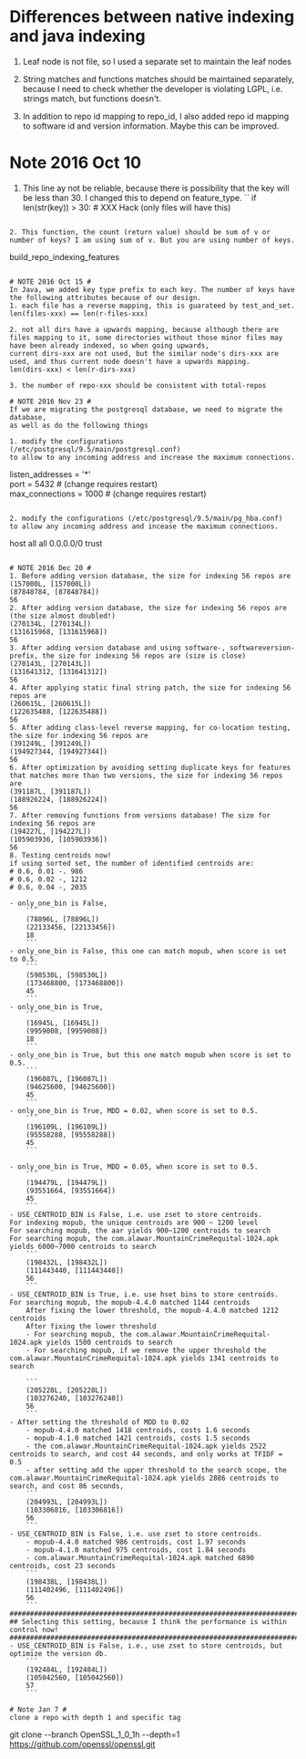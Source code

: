 # Differences between native indexing and java indexing #
1. Leaf node is not file, so I used a separate set to maintain the leaf nodes

2. String matches and functions matches should be maintained separately, because I need to check whether the developer is violating LGPL, i.e. strings match, but functions doesn't.

3. In addition to repo id mapping to repo_id, I also added repo id mapping to software id and version information. Maybe this can be improved.

# Note 2016 Oct 10 #
1. This line ay not be reliable, because there is possibility that the key will be less than 30. I changed this to depend on feature_type.
``
if len(str(key)) > 30: # XXX Hack (only files will have this)
```

2. This function, the count (return value) should be sum of v or number of keys? I am using sum of v. But you are using number of keys.
```
build_repo_indexing_features
``` 

# NOTE 2016 Oct 15 #
In Java, we added key type prefix to each key. The number of keys have the following attributes because of our design.
1. each file has a reverse mapping, this is guarateed by test_and_set.
len(files-xxx) == len(r-files-xxx)

2. not all dirs have a upwards mapping, because although there are files mapping to it, some directories without those minor files may have been already indexed, so when going upwards,
current dirs-xxx are not used, but the similar node's dirs-xxx are used, and thus current node doesn't have a upwards mapping.
len(dirs-xxx) < len(r-dirs-xxx)

3. the number of repo-xxx should be consistent with total-repos

# NOTE 2016 Nov 23 #
If we are migrating the postgresql database, we need to migrate the database,
as well as do the following things
 
1. modify the configurations (/etc/postgresql/9.5/main/postgresql.conf)
to allow to any incoming address and increase the maximum connections.
```
listen_addresses = '*'                                             
port = 5432             # (change requires restart)                
max_connections = 1000         # (change requires restart)        
```

2. modify the configurations (/etc/postgresql/9.5/main/pg_hba.conf)
to allow any incoming address and incease the maximum connections.
```
host        all     all     0.0.0.0/0          trust
```

# NOTE 2016 Dec 20 #
1. Before adding version database, the size for indexing 56 repos are
(157000L, [157000L])
(87848784, [87848784])
56
2. After adding version database, the size for indexing 56 repos are (the size almost doubled!)
(270134L, [270134L])
(131615968, [131615968])
56
3. After adding version database and using software-, softwareversion- prefix, the size for indexing 56 repos are (size is close)
(270143L, [270143L])
(131641312, [131641312])
56
4. After applying static final string patch, the size for indexing 56 repos are
(260615L, [260615L])
(122635488, [122635488])
56
5. After adding class-level reverse mapping, for co-location testing, the size for indexing 56 repos are
(391249L, [391249L])
(194927344, [194927344])
56
6. After optimization by avoiding setting duplicate keys for features that matches more than two versions, the size for indexing 56 repos are
(391187L, [391187L])
(188926224, [188926224])
56
7. After removing functions from versions database! The size for indexing 56 repos are
(194227L, [194227L])
(105903936, [105903936])
56
8. Testing centroids now!
if using sorted set, the number of identified centroids are:
# 0.6, 0.01 -. 986
# 0.6, 0.02 -, 1212
# 0.6, 0.04 -, 2035

- only_one_bin is False,
    ```
    (78896L, [78896L])
    (22133456, [22133456])
    18
    ```
- only_one_bin is False, this one can match mopub, when score is set to 0.5.
    ```
    (598530L, [598530L])
    (173468800, [173468800])
    45
    ```
- only_one_bin is True,
    ```
    (16945L, [16945L])
    (9959008, [9959008])
    18
    ```
- only_one_bin is True, but this one match mopub when score is set to 0.5.
    ```
    (196087L, [196087L])
    (94625600, [94625600])
    45
    ```
- only_one_bin is True, MDD = 0.02, when score is set to 0.5.
    ```
    (196109L, [196109L])
    (95558288, [95558288])
    45
    ```

- only_one_bin is True, MDD = 0.05, when score is set to 0.5.
    ```
    (194479L, [194479L])
    (93551664, [93551664])
    45
    ```
- USE_CENTROID_BIN is False, i.e. use zset to store centroids.
For indexing mopub, the unique centroids are 900 ~ 1200 level
For searching mopub, the aar yields 900~1200 centroids to search
For searching mopub, the com.alawar.MountainCrimeRequital-1024.apk yields 6000~7000 centroids to search
    ```
    (198432L, [198432L])
    (111443440, [111443440])
    56
    ```
- USE_CENTROID_BIN is True, i.e. use hset bins to store centroids.
For searching mopub, the mopub-4.4.0 matched 1144 centroids
    After fixing the lower threshold, the mopub-4.4.0 matched 1212 centroids
    After fixing the lower threshold
    - For searching mopub, the com.alawar.MountainCrimeRequital-1024.apk yields 1500 centroids to search
    - For searching mopub, if we remove the upper threshold the com.alawar.MountainCrimeRequital-1024.apk yields 1341 centroids to search

    ```
    (205228L, [205228L])
    (103276240, [103276240])
    56
    ```
- After setting the threshold of MDD to 0.02
    - mopub-4.4.0 matched 1418 centroids, costs 1.6 seconds
    - mopub-4.1.0 matched 1421 centroids, costs 1.5 seconds
    - the com.alawar.MountainCrimeRequital-1024.apk yields 2522 centroids to search, and cost 44 seconds, and only works at TFIDF = 0.5
    - after setting add the upper threshold to the search scope, the com.alawar.MountainCrimeRequital-1024.apk yields 2886 centroids to search, and cost 86 seconds, 
    ```
    (204993L, [204993L])
    (103306816, [103306816])
    56
    ```
- USE_CENTROID_BIN is False, i.e. use zset to store centroids.
    - mopub-4.4.0 matched 986 centroids, cost 1.97 seconds
    - mopub-4.1.0 matched 975 centroids, cost 1.84 seconds
    - com.alawar.MountainCrimeRequital-1024.apk matched 6890 centroids, cost 23 seconds
    ```
    (198438L, [198438L])
    (111402496, [111402496])
    56
    ```
##########################################################################################################
## Selecting this setting, because I think the performance is within control now!
##########################################################################################################
- USE_CENTROID_BIN is False, i.e., use zset to store centroids, but optimize the version db.
    ```
    (192484L, [192484L])
    (105042560, [105042560])
    57
    ```

# Note Jan 7 #
clone a repo with depth 1 and specific tag
```
git clone --branch OpenSSL_1_0_1h --depth=1 https://github.com/openssl/openssl.git
```
